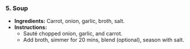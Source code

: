 ### 5. **Soup**  
- **Ingredients:** Carrot, onion, garlic, broth, salt.  
- **Instructions:**  
  - Sauté chopped onion, garlic, and carrot.  
  - Add broth, simmer for 20 mins, blend (optional), season with salt.